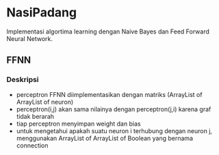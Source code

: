 # NasiPadang
Implementasi algortima learning dengan Naive Bayes dan Feed Forward Neural Network.

## FFNN
### Deskripsi
<ul>
<li>perceptron FFNN diimplementasikan dengan matriks (ArrayList of ArrayList of neuron)</li>
<li>perceptron(i,j) akan sama nilainya dengan perceptron(j,i) karena graf tidak berarah</li>
<li>tiap perceptron menyimpan weight dan bias</li>
<li>untuk mengetahui apakah suatu neuron i terhubung dengan neuron j, menggunakan ArrayList of ArrayList of Boolean yang bernama connection</li>
</ul>
